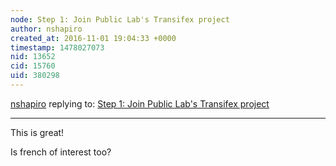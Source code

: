 ```yaml
---
node: Step 1: Join Public Lab's Transifex project
author: nshapiro
created_at: 2016-11-01 19:04:33 +0000
timestamp: 1478027073
nid: 13652
cid: 15760
uid: 380298
---
```




[nshapiro](../profile/nshapiro) replying to: [Step 1: Join Public Lab's Transifex project](../notes/liz/10-26-2016/how-to-join-public-lab-s-transifex-project)

----
This is great! 

Is french of interest too? 